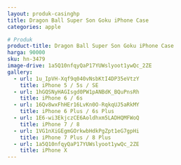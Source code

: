 ```yaml
---
layout: produk-casinghp
title: Dragon Ball Super Son Goku iPhone Case
categories: apple

# Produk
product-title: Dragon Ball Super Son Goku iPhone Case
harga: 90000
sku: hn-3479
image-drive: 1a5Q10nfqyQaP17YUWslyoot1ywQc_2ZE
gallery:
  - url: 1u_IpVH-Xqf9q040vNsbKtI4DP35eVtzY
    title: iPhone 5 / 5s / SE
  - url: 1hGQSNyHAGIsgd0PW1pANBdK_BQuPnsRh
    title: iPhone 6 / 6s
  - url: 16Qv8wxFhHEr16LvKn0O-RqkqUJ5aRkMY
    title: iPhone 6 Plus / 6s Plus
  - url: 1E6-wi3EkjczCE6Aoldhxm5LADHQMFWoQ
    title: iPhone 7 / 8
  - url: 1VG1nXiGEgmGOrkwbHdkPgZpt1eG7gpHi
    title: iPhone 7 Plus / 8 Plus
  - url: 1a5Q10nfqyQaP17YUWslyoot1ywQc_2ZE
    title: iPhone X
---
```

